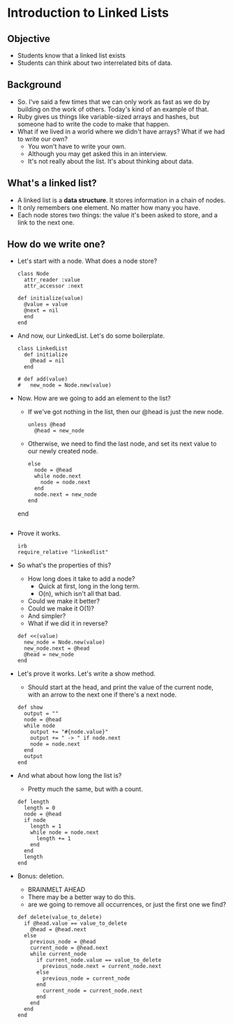 # Introduction to Linked Lists

## Objective
- Students know that a linked list exists
- Students can think about two interrelated bits of data. 

## Background
- So. I've said a few times that we can only work as fast as we do by building on the work of others. Today's kind of an example of that. 
- Ruby gives us things like variable-sized arrays and hashes, but someone had to write the code to make that happen. 
- What if we lived in a world where we didn't have arrays? What if we had to write our own? 
  - You won't have to write your own. 
  - Although you may get asked this in an interview. 
  - It's not really about the list. It's about thinking about data. 

## What's a linked list? 
- A linked list is a **data structure**. It stores information in a chain of nodes. 
- It only remembers one element. No matter how many you have. 
- Each node stores two things: the value it's been asked to store, and a link to the next one. 

## How do we write one? 
- Let's start with a node. What does a node store? 
  ```
  class Node
    attr_reader :value
    attr_accessor :next

  def initialize(value)
    @value = value
    @next = nil
    end
  end
  ```

- And now, our LinkedList. Let's do some boilerplate. 
  ```
  class LinkedList
    def initialize
      @head = nil
    end
  
  # def add(value)
  #   new_node = Node.new(value)
  ```

- Now. How are we going to add an element to the list? 
  - If we've got nothing in the list, then our @head is just the new node. 
    ```
    unless @head
      @head = new_node
    ```
  - Otherwise, we need to find the last node, and set its next value to our newly created node. 
    ```
    else
      node = @head
      while node.next
        node = node.next
      end
      node.next = new_node
    end
  end
    ```

- Prove it works. 
  ```
  irb
  require_relative "linkedlist"
  ```

- So what's the properties of this? 
  - How long does it take to add a node? 
    - Quick at first, long in the long term.
    - O(n), which isn't all that bad. 
  - Could we make it better? 
  - Could we make it O(1)?
  - And simpler? 
  - What if we did it in reverse? 
  ```
  def <<(value)
    new_node = Node.new(value)
    new_node.next = @head
    @head = new_node
  end
  ```

- Let's prove it works. Let's write a show method. 
  - Should start at the head, and print the value of the current node, with an arrow to the next one if there's a next node. 
  ```
  def show
    output = ""
    node = @head
    while node
      output += "#{node.value}"
      output += " -> " if node.next
      node = node.next
    end
    output
  end
  ```

- And what about how long the list is? 
  - Pretty much the same, but with a count. 
  ```
  def length
    length = 0
    node = @head
    if node
      length = 1
      while node = node.next
        length += 1
      end
    end
    length
  end
  ```


- Bonus: deletion.
  - BRAINMELT AHEAD
  - There may be a better way to do this. 
  - are we going to remove all occurrences, or just the first one we find? 
  ```
  def delete(value_to_delete)
    if @head.value == value_to_delete
      @head = @head.next
    else
      previous_node = @head
      current_node = @head.next
      while current_node
        if current_node.value == value_to_delete
          previous_node.next = current_node.next
        else
          previous_node = current_node
        end
          current_node = current_node.next
        end
      end
    end
  end
  ```

